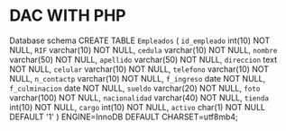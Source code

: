 # DAC WITH PHP

Database schema
                CREATE TABLE `Empleados` (
                `id_empleado` int(10) NOT NULL,
                `RIF` varchar(10) NOT NULL,
                `cedula` varchar(10) NOT NULL,
                `nombre` varchar(50) NOT NULL,
                `apellido` varchar(50) NOT NULL,
                `direccion` text NOT NULL,
                `celular` varchar(10) NOT NULL,
                `telefono` varchar(10) NOT NULL,
                `n_contactp` varchar(10) NOT NULL,
                `f_ingreso` date NOT NULL,
                `f_culminacion` date NOT NULL,
                `sueldo` varchar(20) NOT NULL,
                `foto` varchar(100) NOT NULL,
                `nacionalidad` varchar(40) NOT NULL,
                `tienda` int(10) NOT NULL,
                `cargo` int(10) NOT NULL,
                `activo` char(1) NOT NULL DEFAULT '1'
                ) ENGINE=InnoDB DEFAULT CHARSET=utf8mb4;
